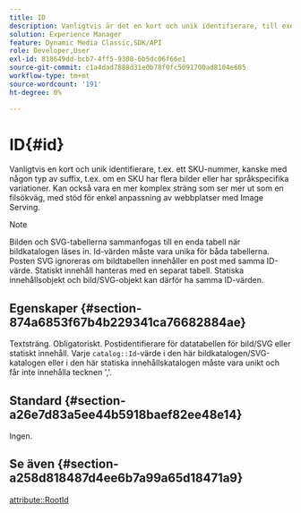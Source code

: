 ```yaml
---
title: ID
description: Vanligtvis är det en kort och unik identifierare, till exempel ett SKU-nummer, som kanske har något slags suffix, till exempel om en SKU har flera bilder eller har språkspecifika variationer.
solution: Experience Manager
feature: Dynamic Media Classic,SDK/API
role: Developer,User
exl-id: 818649dd-bcb7-4ff5-9308-6b5dc06f66e1
source-git-commit: c1a4dad7888d31e0b78f0fc5091700ad8104e685
workflow-type: tm+mt
source-wordcount: '191'
ht-degree: 0%

---
```


# ID{#id}

Vanligtvis en kort och unik identifierare, t.ex. ett SKU-nummer, kanske med någon typ av suffix, t.ex. om en SKU har flera bilder eller har språkspecifika variationer. Kan också vara en mer komplex sträng som ser mer ut som en filsökväg, med stöd för enkel anpassning av webbplatser med Image Serving.

>[!NOTE]
>
>Bilden och SVG-tabellerna sammanfogas till en enda tabell när bildkatalogen läses in. Id-värden måste vara unika för båda tabellerna. Posten SVG ignoreras om bildtabellen innehåller en post med samma ID-värde. Statiskt innehåll hanteras med en separat tabell. Statiska innehållsobjekt och bild/SVG-objekt kan därför ha samma ID-värden.

## Egenskaper {#section-874a6853f67b4b229341ca76682884ae}

Textsträng. Obligatoriskt. Postidentifierare för datatabellen för bild/SVG eller statiskt innehåll. Varje `catalog::Id`-värde i den här bildkatalogen/SVG-katalogen eller i den här statiska innehållskatalogen måste vara unikt och får inte innehålla tecknen &#39;,&#39;.

## Standard {#section-a26e7d83a5ee44b5918baef82ee48e14}

Ingen.

## Se även {#section-a258d818487d4ee6b7a99a65d18471a9}

[attribute::RootId](../../../../../../is-api/image-catalog/image-serving-api-ref/c-image-catalog-reference/c-attributes-reference/r-rootid.md#reference-13653312925e4a08b90f99961d53f546)
